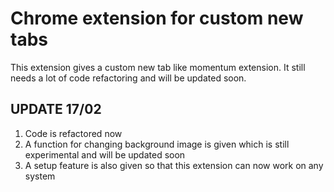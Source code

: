 # Chrome extension for custom new tabs

This extension gives a custom new tab like momentum extension.
It still needs a lot of code refactoring and will be updated soon.

## UPDATE 17/02

1. Code is refactored now
2. A function for changing background image is given which is still experimental and will be updated soon
3. A setup feature is also given so that this extension can now work on any system
